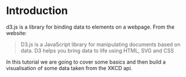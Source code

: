 Introduction
============

d3.js is a library for binding data to elements on a webpage.
From the website:

> D3.js is a JavaScript library for manipulating documents based on data. D3 helps you bring data to life using HTML, SVG and CSS

In this tutorial we are going to cover some basics and then
build a visualisation of some data taken from the XKCD api.


